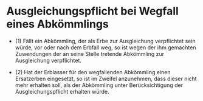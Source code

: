 # Ausgleichungspflicht bei Wegfall eines Abkömmlings

- (1) Fällt ein Abkömmling, der als Erbe zur Ausgleichung verpflichtet sein würde, vor oder nach dem Erbfall weg, so ist wegen der ihm gemachten Zuwendungen der an seine Stelle tretende Abkömmling zur Ausgleichung verpflichtet.

- (2) Hat der Erblasser für den wegfallenden Abkömmling einen Ersatzerben eingesetzt, so ist im Zweifel anzunehmen, dass dieser nicht mehr erhalten soll, als der Abkömmling unter Berücksichtigung der Ausgleichungspflicht erhalten würde.

